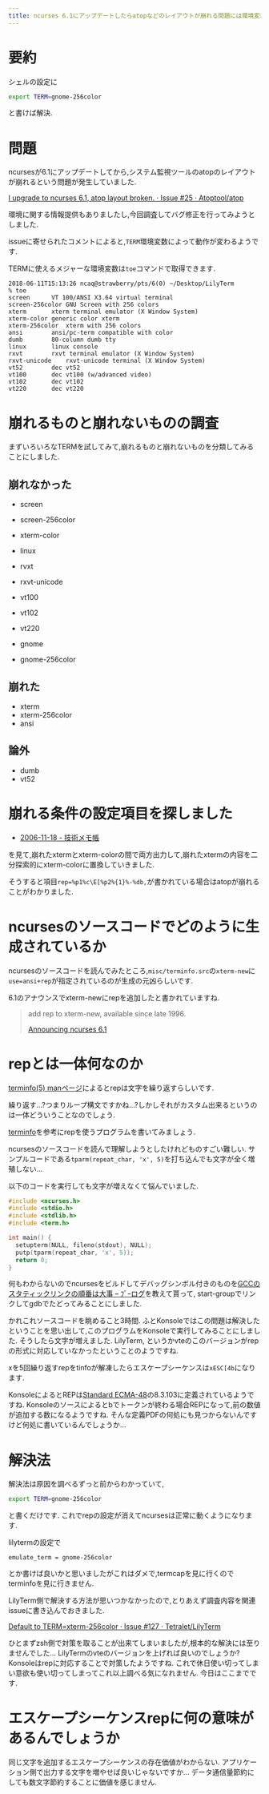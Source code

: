 ```yaml
---
title: ncurses 6.1にアップデートしたらatopなどのレイアウトが崩れる問題には環境変数TERMを変えれば良いことがわかりました, エスケープシーケンスrepが原因でした
---
```


# 要約

シェルの設定に

~~~zsh
export TERM=gnome-256color
~~~

と書けば解決.

# 問題

ncursesが6.1にアップデートしてから,システム監視ツールのatopのレイアウトが崩れるという問題が発生していました.

[I upgrade to ncurses 6.1, atop layout broken. · Issue #25 · Atoptool/atop](https://github.com/Atoptool/atop/issues/25)

環境に関する情報提供もありましたし,今回調査してバグ修正を行ってみようとしました.

issueに寄せられたコメントによると,`TERM`環境変数によって動作が変わるようです.

TERMに使えるメジャーな環境変数は`toe`コマンドで取得できます.

~~~text
2018-06-11T15:13:26 ncaq@strawberry/pts/6(0) ~/Desktop/LilyTerm
% toe
screen    	VT 100/ANSI X3.64 virtual terminal
screen-256color	GNU Screen with 256 colors
xterm     	xterm terminal emulator (X Window System)
xterm-color	generic color xterm
xterm-256color	xterm with 256 colors
ansi      	ansi/pc-term compatible with color
dumb      	80-column dumb tty
linux     	linux console
rxvt      	rxvt terminal emulator (X Window System)
rxvt-unicode	rxvt-unicode terminal (X Window System)
vt52      	dec vt52
vt100     	dec vt100 (w/advanced video)
vt102     	dec vt102
vt220     	dec vt220
~~~

# 崩れるものと崩れないものの調査

まずいろいろなTERMを試してみて,崩れるものと崩れないものを分類してみることにしました.

## 崩れなかった

* screen
* screen-256color
* xterm-color
* linux
* rvxt
* rxvt-unicode
* vt100
* vt102
* vt220

* gnome
* gnome-256color

## 崩れた

* xterm
* xterm-256color
* ansi

## 論外

* dumb
* vt52

# 崩れる条件の設定項目を探しました

* [2006-11-18 - 技術メモ帳](http://d.hatena.ne.jp/lurker/20061118)

を見て,崩れたxtermとxterm-colorの間で両方出力して,崩れたxtermの内容を二分探索的にxterm-colorに置換していきました.

そうすると項目`rep=%p1%c\E[%p2%{1}%-%db,`が書かれている場合はatopが崩れることがわかりました.

# ncursesのソースコードでどのように生成されているか

ncursesのソースコードを読んでみたところ,`misc/terminfo.src`の`xterm-new`に`use=ansi+rep`が指定されているのが生成の元凶らしいです.

6.1のアナウンスでxterm-newにrepを追加したと書かれていますね.

> add rep to xterm-new, available since late 1996.
>
> [Announcing ncurses 6.1](https://www.gnu.org/software/ncurses/)

# repとは一体何なのか

[terminfo(5) manページ](https://nxmnpg.lemoda.net/ja/5/terminfo)によるとrepは文字を繰り返すらしいです.

繰り返す…?つまりループ構文ですかね…?しかしそれがカスタム出来るというのは一体どういうことなのでしょう.

[terminfo](http://www.fireproject.jp/feature/c-language/term/terminfo.html)を参考にrepを使うプログラムを書いてみましょう.

ncursesのソースコードを読んで理解しようとしたけれどものすごい難しい.
サンプルコードである`tparm(repeat_char, 'x', 5)`を打ち込んでも文字が全く増殖しない…

以下のコードを実行しても文字が増えなくて悩んでいました.

~~~c
#include <ncurses.h>
#include <stdio.h>
#include <stdlib.h>
#include <term.h>

int main() {
  setupterm(NULL, fileno(stdout), NULL);
  putp(tparm(repeat_char, 'x', 5));
  return 0;
}
~~~

何もわからないのでncursesをビルドしてデバッグシンボル付きのものを[GCCのスタティックリンクの順番は大事 – ﾌﾞｰログ](http://ambiesoft.fam.cx/blog/archives/4307)を教えて貰って,
start-groupでリンクしてgdbでたどってみることにしました.

かれこれソースコードを眺めること3時間.
ふとKonsoleではこの問題は解決したということを思い出して,このプログラムをKonsoleで実行してみることにしました.
そうしたら文字が増えました.
LilyTerm, というかvteのこのバージョンがrepの形式に対応していなかったということのようですね.

xを5回繰り返すrepをtinfoが解凍したらエスケープシーケンスは`xESC[4b`になります.

KonsoleによるとREPは[Standard ECMA-48](https://www.ecma-international.org/publications/standards/Ecma-048.htm)の8.3.103に定義されているようですね.
Konsoleのソースによるとbでトークンが終わる場合REPになって,前の数値が追加する数になるようですね.
そんな定義PDFの何処にも見つからないんですけど何処に書いているんでしょうか…

# 解決法

解決法は原因を調べるずっと前からわかっていて,

~~~zsh
export TERM=gnome-256color
~~~

と書くだけです.
これでrepの設定が消えてncursesは正常に動くようになります.

lilytermの設定で

~~~
emulate_term = gnome-256color
~~~

とか書けば良いかと思いましたがこれはダメで,termcapを見に行くのでterminfoを見に行きません.

LilyTerm側で解決する方法が思いつかなかったので,とりあえず調査内容を関連issueに書き込んでおきました.

[Default to TERM=xterm-256color · Issue #127 · Tetralet/LilyTerm](https://github.com/Tetralet/LilyTerm/issues/127)

ひとまずzsh側で対策を取ることが出来てしまいましたが,根本的な解決には至りませんでした…
LilyTermのvteのバージョンを上げれば良いのでしょうか?
Konsoleはrepに対応することで対策したようですね.
これで休日使い切ってしまい意欲も使い切ってしまってこれ以上調べる気になれません.
今日はここまでです.

# エスケープシーケンスrepに何の意味があるんでしょうか

同じ文字を追加するエスケープシーケンスの存在価値がわからない.
アプリケーション側で出力する文字を増やせば良いじゃないですか…
データ通信量節約にしても数文字節約することに価値を感じません.
